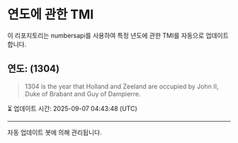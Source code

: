 
# 연도에 관한 TMI

이 리포지토리는 numbersapi를 사용하여 특정 년도에 관한 TMI를 자동으로 업데이트합니다.

## 연도: (1304)
> 1304 is the year that Holland and Zeeland are occupied by John II, Duke of Brabant and Guy of Dampierre.

⏳ 업데이트 시간: 2025-09-07 04:43:48 (UTC)

---
자동 업데이트 봇에 의해 관리됩니다.
